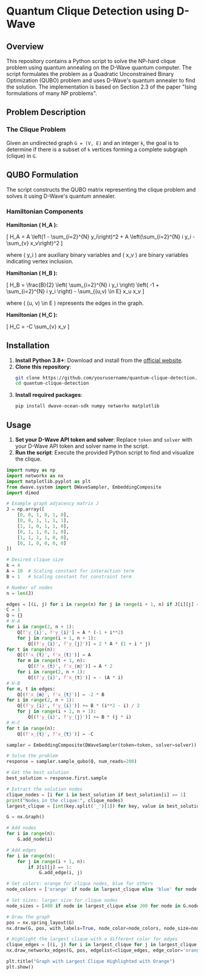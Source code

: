 # Quantum Clique Detection using D-Wave

## Overview

This repository contains a Python script to solve the NP-hard clique problem using quantum annealing on the D-Wave quantum computer. The script formulates the problem as a Quadratic Unconstrained Binary Optimization (QUBO) problem and uses D-Wave's quantum annealer to find the solution. The implementation is based on Section 2.3 of the paper "Ising formulations of many NP problems".

## Problem Description

### The Clique Problem

Given an undirected graph `G = (V, E)` and an integer `k`, the goal is to determine if there is a subset of `k` vertices forming a complete subgraph (clique) in `G`.

## QUBO Formulation

The script constructs the QUBO matrix representing the clique problem and solves it using D-Wave's quantum annealer.

### Hamiltonian Components

**Hamiltonian \( H_A \):**

\[ H_A = A \left(1 - \sum_{i=2}^{N} y_i\right)^2 + A \left(\sum_{i=2}^{N} i y_i - \sum_{v} x_v\right)^2 \]

where \( y_i \) are auxiliary binary variables and \( x_v \) are binary variables indicating vertex inclusion.

**Hamiltonian \( H_B \):**

\[ H_B = \frac{B}{2} \left( \sum_{i=2}^{N} i y_i \right) \left( -1 + \sum_{i=2}^{N} i y_i \right) - \sum_{(u,v) \in E} x_u x_v \]

where \( (u, v) \in E \) represents the edges in the graph.

**Hamiltonian \( H_C \):**

\[ H_C = -C \sum_{v} x_v \]

## Installation

1. **Install Python 3.8+**: Download and install from the [official website](https://www.python.org).
2. **Clone this repository**:
    ```bash
    git clone https://github.com/yourusername/quantum-clique-detection.git
    cd quantum-clique-detection
    ```
3. **Install required packages**:
    ```bash
    pip install dwave-ocean-sdk numpy networkx matplotlib
    ```

## Usage

1. **Set your D-Wave API token and solver**: Replace `token` and `solver` with your D-Wave API token and solver name in the script.
2. **Run the script**: Execute the provided Python script to find and visualize the clique.

```python
import numpy as np
import networkx as nx
import matplotlib.pyplot as plt
from dwave.system import DWaveSampler, EmbeddingComposite
import dimod

# Example graph adjacency matrix J
J = np.array([
    [0, 0, 1, 0, 1, 0],
    [0, 0, 1, 1, 1, 1],
    [1, 1, 0, 1, 1, 0],
    [0, 1, 1, 0, 1, 0],
    [1, 1, 1, 1, 0, 0],
    [0, 1, 0, 0, 0, 0]
])

# Desired clique size
k = 4
A = 10  # Scaling constant for interaction term
B = 1   # Scaling constant for constraint term

# Number of nodes
n = len(J)

edges = [(i, j) for i in range(n) for j in range(i + 1, n) if J[i][j] == 1]
C = 1
Q = {}
# H-A
for i in range(2, n + 1):
    Q[f'y_{i}', f'y_{i}'] = A * (-1 + i**2)
    for j in range(i + 1, n + 1):
        Q[(f'y_{i}', f'y_{j}')] = 2 * A * (1 + i * j)
for t in range(n):
    Q[(f'x_{t}', f'x_{t}')] = A
    for m in range(t + 1, n):
        Q[(f'x_{t}', f'x_{m}')] = A * 2
    for i in range(2, n + 1):
        Q[(f'y_{i}', f'x_{t}')] = - (A * i)
# H-B
for m, t in edges:
    Q[(f'x_{m}', f'x_{t}')] = -2 * B
for i in range(2, n + 1):
    Q[(f'y_{i}', f'y_{i}')] += B * (i**2 - i) / 2
    for j in range(i + 1, n + 1):
        Q[(f'y_{i}', f'y_{j}')] += B * (j * i)
# H-C
for t in range(n):
    Q[(f'x_{t}', f'x_{t}')] = -C

sampler = EmbeddingComposite(DWaveSampler(token=token, solver=solver))

# Solve the problem
response = sampler.sample_qubo(Q, num_reads=200)

# Get the best solution
best_solution = response.first.sample

# Extract the solution nodes
clique_nodes = [i for i in best_solution if best_solution[i] == 1]
print("Nodes in the clique:", clique_nodes)
largest_clique = [int(key.split('_')[1]) for key, value in best_solution.items() if key.startswith('x') and value == 1]

G = nx.Graph()

# Add nodes
for i in range(n):
    G.add_node(i)

# Add edges
for i in range(n):
    for j in range(i + 1, n):
        if J[i][j] == 1:
            G.add_edge(i, j)

# Set colors: orange for clique nodes, blue for others
node_colors = ['orange' if node in largest_clique else 'blue' for node in G.nodes()]

# Set sizes: larger size for clique nodes
node_sizes = [400 if node in largest_clique else 200 for node in G.nodes()]

# Draw the graph
pos = nx.spring_layout(G)
nx.draw(G, pos, with_labels=True, node_color=node_colors, node_size=node_sizes, edge_color='gray', font_weight='bold')

# Highlight the largest clique with a different color for edges
clique_edges = [(i, j) for i in largest_clique for j in largest_clique if i < j and J[i][j] == 1]
nx.draw_networkx_edges(G, pos, edgelist=clique_edges, edge_color='orange', width=2)

plt.title("Graph with Largest Clique Highlighted with Orange")
plt.show()
